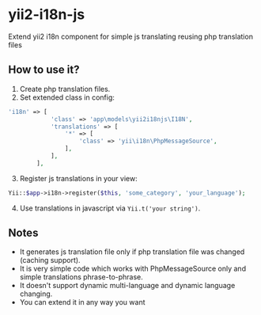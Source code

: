 # yii2-i18n-js
Extend yii2 i18n component for simple js translating reusing php translation files

## How to use it?
1. Create php translation files.
2. Set extended class in config:
```php
'i18n' => [
            'class' => 'app\models\yii2i18njs\I18N',
            'translations' => [
                '*' => [
                    'class' => 'yii\i18n\PhpMessageSource',
                ],
            ],
        ],
```
3. Register js translations in your view:
```php
Yii::$app->i18n->register($this, 'some_category', 'your_language');
```
4. Use translations in javascript via `Yii.t('your string')`.

## Notes
- It generates js translation file only if php translation file was changed (caching support).
- It is very simple code which works with PhpMessageSource only and simple translations phrase-to-phrase.
- It doesn't support dynamic multi-language and dynamic language changing.
- You can extend it in any way you want
